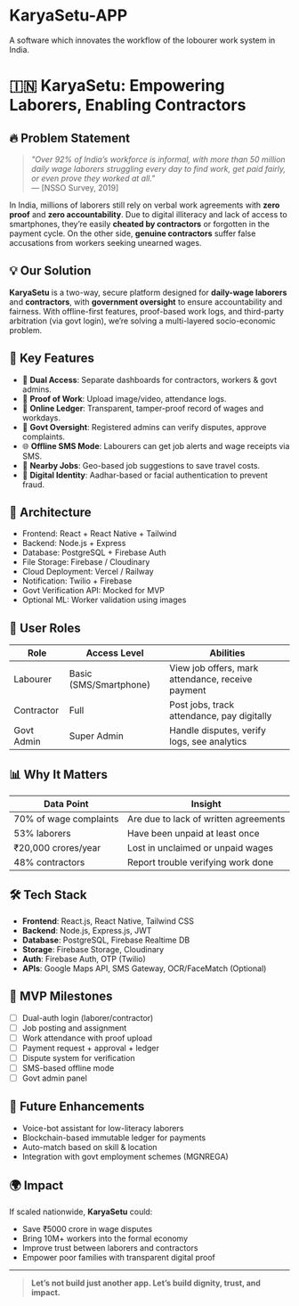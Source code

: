 # KaryaSetu-APP
A software which innovates the workflow of the lobourer work system in India.

# 🇮🇳 KaryaSetu: Empowering Laborers, Enabling Contractors

## 🔥 Problem Statement

> *"Over 92% of India’s workforce is informal, with more than 50 million daily wage laborers struggling every day to find work, get paid fairly, or even prove they worked at all."*  
> — [NSSO Survey, 2019]

In India, millions of laborers still rely on verbal work agreements with **zero proof** and **zero accountability**. Due to digital illiteracy and lack of access to smartphones, they’re easily **cheated by contractors** or forgotten in the payment cycle. On the other side, **genuine contractors** suffer false accusations from workers seeking unearned wages.

## 💡 Our Solution

**KaryaSetu** is a two-way, secure platform designed for **daily-wage laborers** and **contractors**, with **government oversight** to ensure accountability and fairness. With offline-first features, proof-based work logs, and third-party arbitration (via govt login), we’re solving a multi-layered socio-economic problem.

## 🎯 Key Features

- 🔄 **Dual Access**: Separate dashboards for contractors, workers & govt admins.
- 📸 **Proof of Work**: Upload image/video, attendance logs.
- 🧾 **Online Ledger**: Transparent, tamper-proof record of wages and workdays.
- 👮 **Govt Oversight**: Registered admins can verify disputes, approve complaints.
- 🌐 **Offline SMS Mode**: Labourers can get job alerts and wage receipts via SMS.
- 📍 **Nearby Jobs**: Geo-based job suggestions to save travel costs.
- 🔐 **Digital Identity**: Aadhar-based or facial authentication to prevent fraud.

## 🧱 Architecture

- Frontend: React + React Native + Tailwind  
- Backend: Node.js + Express  
- Database: PostgreSQL + Firebase Auth  
- File Storage: Firebase / Cloudinary  
- Cloud Deployment: Vercel / Railway  
- Notification: Twilio + Firebase  
- Govt Verification API: Mocked for MVP  
- Optional ML: Worker validation using images

## 👥 User Roles

| Role       | Access Level                | Abilities |
|------------|-----------------------------|-----------|
| Labourer   | Basic (SMS/Smartphone)      | View job offers, mark attendance, receive payment |
| Contractor | Full                        | Post jobs, track attendance, pay digitally |
| Govt Admin | Super Admin                 | Handle disputes, verify logs, see analytics |

## 📊 Why It Matters

| Data Point | Insight |
|------------|---------|
| 70% of wage complaints | Are due to lack of written agreements |
| 53% laborers | Have been unpaid at least once |
| ₹20,000 crores/year | Lost in unclaimed or unpaid wages |
| 48% contractors | Report trouble verifying work done |

## 🛠️ Tech Stack

- **Frontend**: React.js, React Native, Tailwind CSS
- **Backend**: Node.js, Express.js, JWT
- **Database**: PostgreSQL, Firebase Realtime DB
- **Storage**: Firebase Storage, Cloudinary
- **Auth**: Firebase Auth, OTP (Twilio)
- **APIs**: Google Maps API, SMS Gateway, OCR/FaceMatch (Optional)

## 🧪 MVP Milestones

- [ ] Dual-auth login (laborer/contractor)  
- [ ] Job posting and assignment  
- [ ] Work attendance with proof upload  
- [ ] Payment request + approval + ledger  
- [ ] Dispute system for verification  
- [ ] SMS-based offline mode  
- [ ] Govt admin panel  

## 🧠 Future Enhancements

- Voice-bot assistant for low-literacy laborers  
- Blockchain-based immutable ledger for payments  
- Auto-match based on skill & location  
- Integration with govt employment schemes (MGNREGA)

## 🌍 Impact

If scaled nationwide, **KaryaSetu** could:
- Save ₹5000 crore in wage disputes
- Bring 10M+ workers into the formal economy
- Improve trust between laborers and contractors
- Empower poor families with transparent digital proof

---

> **Let’s not build just another app. Let’s build dignity, trust, and impact.**


